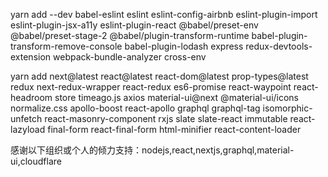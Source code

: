 yarn add --dev babel-eslint  eslint eslint-config-airbnb eslint-plugin-import eslint-plugin-jsx-a11y eslint-plugin-react @babel/preset-env @babel/preset-stage-2 @babel/plugin-transform-runtime babel-plugin-transform-remove-console babel-plugin-lodash express redux-devtools-extension webpack-bundle-analyzer cross-env 

yarn add next@latest react@latest react-dom@latest prop-types@latest redux next-redux-wrapper react-redux es6-promise react-waypoint react-headroom store timeago.js axios material-ui@next @material-ui/icons normalize.css apollo-boost react-apollo graphql graphql-tag isomorphic-unfetch react-masonry-component rxjs slate slate-react immutable react-lazyload final-form react-final-form html-minifier react-content-loader 


感谢以下组织或个人的倾力支持：nodejs,react,nextjs,graphql,material-ui,cloudflare
